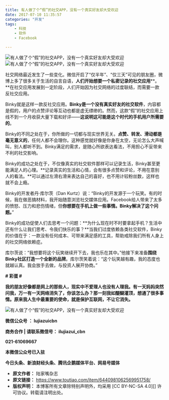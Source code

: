 ```yaml
---
title: 有人做了个“假”的社交APP，没有一个真实好友却大受欢迎
date: 2017-07-10 11:35:57
categories: "开发"
tags:
	- 科技
	- 软件
	- Facebook

---
```


![有人做了个“假”的社交APP，没有一个真实好友却大受欢迎][APP]![有人做了个“假”的社交APP，没有一个真实好友却大受欢迎][APP 1]

社交网络最近发生了一些变化。微信开启了“仅半年”、“仅三天”可见的朋友圈，微博上多了很多关于生活的自言自语，**人们开始想要一个私密记录的社交应用****。**在社交应用发展到一定阶段，人们开始因为社交网络的过度联结，而需要一款反社交应用。

Binky就是这样一款反社交应用。**Binky是一个没有真实好友的社交软件**，内容都是假的，用户的点赞评论等互动也都是虚无缥缈的。然而，这款“假”的社交应用上线不到一个月收获大量下载和好评——**这说明这可能是这个时代的手机用户所需要的**。

Binky的不同之处在于，你所做的一切都与现实世界无关。**点赞、转发、滑动都是毫无意义的**，任何人都不会理你。这种感觉就好像是你身在太空，无论怎么大声喊叫，别人都听不到。Binky满足的需求，是随心所欲表达看法，不用担心不妥带来不利的社交影响。

Binky的成功之处在于，不仅像真实的社交软件那样可以记录生活，Binky甚至更能满足人的心理。**记录真实的生活和心情，会有很多点赞和评论，不用在意别人的看法。**可以通过左滑右滑来表达自己的喜好，也不用计较粉丝数，这样也就不会上瘾。

Binky的开发者丹·库尔茨（Dan Kurtz）说：“Binky的开发源于一个玩笑。有的时候，我在做恶搞材料，我开始随意浏览社交媒体应用。Facebook给人带来了太多的愤怒、压力和悲伤情绪，但**你想要在手机上做一些事情。Binky解决了这个问题。**”

Binky的成功促使人们去思考一个问题：**为什么现在时不时要拿起手机？生活中还有什么让我们思考、令我们快乐的事？**当我们过度依赖各类社交软件，Binky的价值在于：一款没有任何成本、可带来满足感的工具，帮助戒除我们所有人身上的社交网络依赖症。

库尔茨说：“我想要将这个玩笑继续开下去，我也乐在其中。”他接下来准备**围绕Binky社区打造一个全新的品牌**。库尔茨笑着说：“这个玩笑越有趣，我的态度也就越认真。我会放手去做，与投资人展开协商。”

**\# 彩蛋 \#**

**我的朋友好像都是网上的那些人，现实中不爱理人也没有人理我。有一天妈妈突然问我，万一有一天网络消失了，你该怎么办？那一刻我如醍醐灌顶，想通了很多事情。原来我人生中最重要的使命，就是保护互联网，不让它消失。**

![有人做了个“假”的社交APP，没有一个真实好友却大受欢迎][APP 2]

**微信公众号 ： lujiazuicbn**

**商务合作 | 请联系微信号： ilujiazui\_cbn**

**021-61069667**

**本微信公众号已入驻**

**今日头条、新浪财经头条、腾讯企鹅媒体平台、网易号媒体**


[APP]: /pro/os/crawler/U3UB-MJJY-QVIY.jpg
[APP 1]: /pro/os/crawler/IAAB-ZNM7-VJNE.jpg
[APP 2]: /pro/os/crawler/IYQF-3QFQ-3YAY.jpg
 *  **原文作者：** 陆家嘴杂志
 *  **原文链接：** https://www.toutiao.com/item/6440981062569951758/
 *  **版权声明：** 本博客所有文章除特别声明外，均采用 [CC BY-NC-SA 4.0][] 许可协议。转载请注明出处。